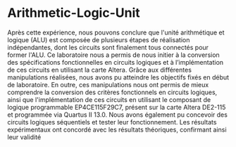# Arithmetic-Logic-Unit
Après cette expérience, nous pouvons conclure que l'unité arithmétique et logique (ALU) est composée de plusieurs étapes de réalisation indépendantes, dont les circuits sont finalement tous connectés pour former l'ALU. Ce laboratoire nous a permis de nous initier à la conversion des spécifications fonctionnelles en circuits logiques et à l’implémentation de ces circuits en utilisant la carte Altera.
Grâce aux différentes manipulations réalisées, nous avons pu atteindre les objectifs fixés en début de laboratoire. En outre, ces manipulations nous ont permis de mieux comprendre la conversion des critères fonctionnels en circuits logiques, ainsi que l'implémentation de ces circuits en utilisant le composant de logique programmable EP4CE115F29C7, présent sur la carte Altera DE2-115 et programmée via Quartus II 13.0. Nous avons également pu concevoir des circuits logiques séquentiels et tester leur fonctionnement. Les résultats expérimentaux ont concordé avec les résultats théoriques, confirmant ainsi leur validité
